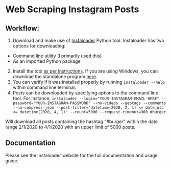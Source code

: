 # Web Scraping Instagram Posts

## Workflow:
1. Download and make use of [Instaloader](https://instaloader.github.io/) Python tool. Instaloader has two options for downloading:
  - Command line utility (I primarily used this)
  - As an imported Python package
2. Install the tool [as per instructions](https://instaloader.github.io/installation.html#install). If you are using Windows, you can download the standalone program [here](https://github.com/instaloader/instaloader/releases).
3. You can verify if it was installed properly by running `instaloader --help` within command line terminal.
3. Posts can be downloaded by specifying options to the command line tool. For instance, 
`instaloader --login="YOUR-INSTAGRAM-EMAIL-HERE" --password="YOUR-INSTAGRAM-PASSWORD" --no-videos --geotags --comments --no-compress-json --post-filter="datetime(2020, 2, 1) <= date_utc <= datetime(2020, 4, 1)" --count=5000 --request-timeout=300 #burger`

Will download all posts containing the hashtag "#burger" within the date range 2/1/2020 to 4/1/2020 with an upper limit of 5000 posts.



## Documentation
Please see the Instaloader website for the full documentation and usage guide.
